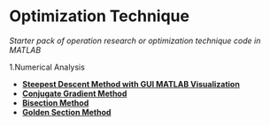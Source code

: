 # Optimization Technique
_Starter pack of operation research or optimization technique code in MATLAB_  

1.Numerical Analysis
  - [__Steepest Descent Method with GUI MATLAB Visualization__](#)
  - [__Conjugate Gradient Method__](#)  
  - [__Bisection Method__](#)
  - [__Golden Section Method__](#)
